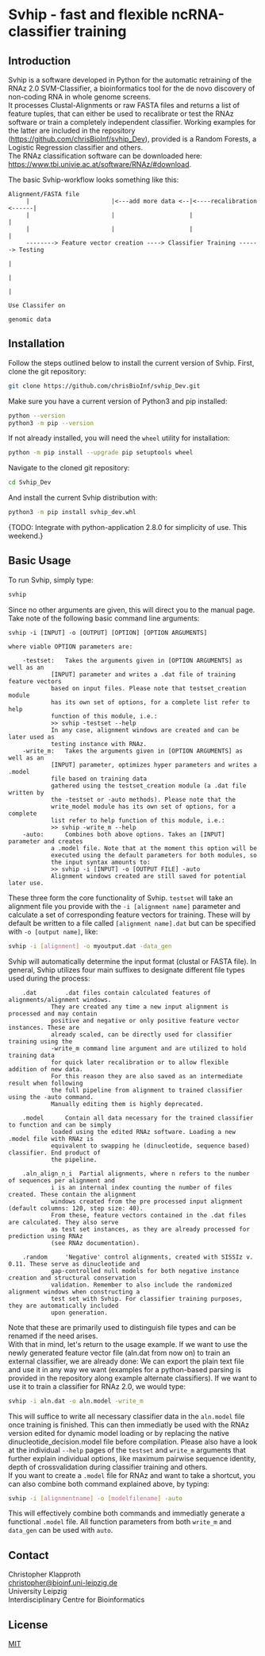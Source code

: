 # Svhip - fast and flexible ncRNA-classifier training

## Introduction

Svhip is a software developed in Python for the automatic retraining of the RNAz 2.0 SVM-Classifier, a bioinformatics tool for the de novo discovery of non-coding RNA in whole genome screens.   
It processes Clustal-Alignments or raw FASTA files and returns a list of feature tuples, that can either be used to recalibrate or test the RNAz software or train a completely independent classifier. Working examples for the latter are included in the repository (https://github.com/chrisBioInf/svhip_Dev), provided is a Random Forests, a Logistic Regression classifier and others.  
The RNAz classification software can be downloaded here: https://www.tbi.univie.ac.at/software/RNAz/#download.  

The basic Svhip-workflow looks something like this:  

    Alignment/FASTA file 
         |                       |<---add more data <--|<----recalibration <------|           
         |                       |                     |                          |
         |                       |                     |                          |
         --------> Feature vector creation ----> Classifier Training ------> Testing 
                                                                                  |
                                                                                  |
                                                                                  |
                                                                          Use Classifer on
                                                                             genomic data


## Installation

Follow the steps outlined below to install the current version of Svhip. First, clone the git repository: 

```bash
git clone https://github.com/chrisBioInf/svhip_Dev.git
```
Make sure you have a current version of Python3 and pip installed:
```bash
python --version
python3 -m pip --version
```
If not already installed, you will need the `wheel` utility for installation:
```bash
python -m pip install --upgrade pip setuptools wheel
```

Navigate to the cloned git repository:
```bash
cd Svhip_Dev
```
And install the current Svhip distribution with:
```bash 
python3 -m pip install svhip_dev.whl
```

{TODO: Integrate with python-application 2.8.0 for simplicity of use. This weekend.}

## Basic Usage

To run Svhip, simply type: 
```bash
svhip
```

Since no other arguments are given, this will direct you to the manual page. Take note of the following basic command line arguments: 
```text
svhip -i [INPUT] -o [OUTPUT] [OPTION] [OPTION ARGUMENTS]

where viable OPTION parameters are:

	-testset: 	Takes the arguments given in [OPTION ARGUMENTS] as well as an 
			[INPUT] parameter and writes a .dat file of training feature vectors
			based on input files. Please note that testset_creation module
			has its own set of options, for a complete list refer to help 
			function of this module, i.e.:
			>> svhip -testset --help
			In any case, alignment windows are created and can be later used as
			testing instance with RNAz.
	-write_m:	Takes the arguments given in [OPTION ARGUMENTS] as well as an 
			[INPUT] parameter, optimizes hyper parameters and writes a .model 
			file based on training data
			gathered using the testset_creation module (a .dat file written by
			the -testset or -auto methods). Please note that the
			write_model module has its own set of options, for a complete 
			list refer to help function of this module, i.e.:
			>> svhip -write_m --help
	-auto:		Combines both above options. Takes an [INPUT] parameter and creates 
			a .model file. Note that at the moment this option will be
			executed using the default parameters for both modules, so 
			the input syntax amounts to:
			>> svhip -i [INPUT] -o [OUTPUT FILE] -auto
			Alignment windows created are still saved for potential later use.

```
These three form the core functionality of Svhip. `testset` will take an alignment file you provide with the `-i [alignment name]` parameter and calculate a set of corresponding feature vectors for training. These will by default be written to a file called `[alignment name].dat` but can be specified with `-o [output name]`, like:
```bash
svhip -i [alignment] -o myoutput.dat -data_gen
```
Svhip will automatically determine the input format (clustal or FASTA file).
In general, Svhip utilizes four main suffixes to designate different file types used during the process:
```text
	.dat		.dat files contain calculated features of alignments/alignment windows. 
			They are created any time a new input alignment is processed and may contain
			positive and negative or only positive feature vector instances. These are 
			already scaled, can be directly used for classifier training using the 
			-write_m command line argument and are utilized to hold training data 
			for quick later recalibration or to allow flexible addition of new data.
			For this reason they are also saved as an intermediate result when following
			the full pipeline from alignment to trained classifier using the -auto command.
			Manually editing them is highly deprecated. 

	.model		Contain all data necessary for the trained classifier to function and can be simply
			loaded using the edited RNAz software. Loading a new .model file with RNAz is
			equivalent to swapping he (dinucleotide, sequence based) classifier. End product of
			the pipeline.

	.aln_align_n_i	Partial alignments, where n refers to the number of sequences per alignment and
			i is an internal index counting the number of files created. These contain the alignment 
			windows created from the pre processed input alignment (default columns: 120, step size: 40).
			From these, feature vectors contained in the .dat files are calculated. They also serve 
			as test set instances, as they are already processed for prediction using RNAz 
			(see RNAz documentation).
	
	.random		'Negative' control alignments, created with SISSIz v. 0.11. These serve as dinucleotide and 
			gap-controlled null models for both negative instance creation and structural conservation
			validation. Remember to also include the randomized alignment windows when constructing a 
			test set with Svhip. For classifier training purposes, they are automatically included 
			upon generation. 

```

Note that these are primarily used to distinguish file types and can be renamed if the need arises.   
With that in mind, let's return to the usage example. If we want to use the newly generated feature vector file (aln.dat from now on) to train an external classifier, we are already done: We can export the plain text file and use it in any way we want (examples for a python-based parsing is provided in the repository along example alternate classifiers). If we want to use it to train a classifier for RNAz 2.0, we would type:

```bash
svhip -i aln.dat -o aln.model -write_m 
``` 

This will suffice to write all necessary classifier data in the `aln.model` file once training is finished. This can then immediatly be used with the RNAz version edited for dynamic model loading or by replacing the native dinucleotide_decision.model file before compilation. Please also have a look at the individual `--help` pages of the `testset` and `write_m` arguments that further explain individual options, like maximum pairwise sequence identity, depth of crossvalidation during classifier training and others.  
If you want to create a `.model` file for RNAz and want to take a shortcut, you can also combine both command explained above, by typing:

```bash
svhip -i [alignmentname] -o [modelfilename] -auto
```
This will effectively combine both commands and immediatly generate a functional `.model` file. All function parameters from both `write_m` and `data_gen` can be used with `auto`. 


## Contact

Christopher Klapproth  
christopher@bioinf.uni-leipzig.de  
University Leipzig   
Interdisciplinary Centre for Bioinformatics  

## License
[MIT](https://choosealicense.com/licenses/mit/)
